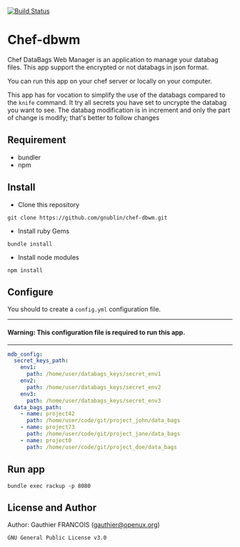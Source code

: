 [![Build Status](https://travis-ci.org/gnublin/chef-dbwm.svg?branch=master)](https://travis-ci.org/gnublin/chef-dbwm)

# Chef-dbwm
Chef DataBags Web Manager is an application to manage your databag files.
This app support the encrypted or not databags in json format.

You can run this app on your chef server or locally on your computer.

This app has for vocation to simplify the use of the databags compared to the `knife` command.
It try all secrets you have set to uncrypte the databag you want to see.
The databag modification is in increment and only the part of change is modify; that's better to follow changes

## Requirement
 * bundler
 * npm

## Install
 * Clone this repository
 ```
git clone https://github.com/gnublin/chef-dbwm.git
 ```
 * Install ruby Gems
 ```
bundle install
 ```
 * Install node modules
 ```
npm install
 ```

## Configure
You should to create a `config.yml` configuration file.

---
#### Warning: This configuration file is required to run this app.
---

```yaml
mdb_config:
  secret_keys_path:
    env1:
      path: /home/user/databags_keys/secret_env1
    env2:
      path: /home/user/databags_keys/secret_env2
    env3:
      path: /home/user/databags_keys/secret_env3
  data_bags_path:
    - name: project42
      path: /home/user/code/git/project_john/data_bags
    - name: project73
      path: /home/user/code/git/project_jane/data_bags
    - name: project0
      path: /home/user/code/git/project_doe/data_bags
```

## Run app
```
bundle exec rackup -p 8080
```

## License and Author

Author: Gauthier FRANCOIS (<gauthier@openux.org>)

```text
GNU General Public License v3.0
```
